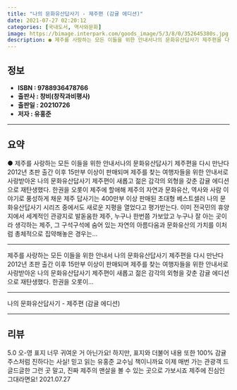 ```yaml
---
title: "나의 문화유산답사기 - 제주편 (감귤 에디션)"
date: 2021-07-27 02:20:12
categories: [국내도서, 역사와문화]
image: https://bimage.interpark.com/goods_image/5/3/8/0/352645380s.jpg
description: ● 제주를 사랑하는 모든 이들을 위한 안내서나의 문화유산답사기 제주편을 다시 만난다2012년 초판 출간 이후 15만부 이상이 판매되며 제주를 찾는 여행자들을 위한 안내서로 사랑받아온 나의 문화유산답사기 제주편이 새롭고 젊은 감각의 외형을 갖춘 감귤 에디션으로 재탄생했다. 한권을 오롯이
---
```


## **정보**

- **ISBN : 9788936478766**
- **출판사 : 창비(창작과비평사)**
- **출판일 : 20210726**
- **저자 : 유홍준**

------



## **요약**

●  제주를 사랑하는 모든 이들을 위한 안내서나의 문화유산답사기 제주편을 다시 만난다2012년 초판 출간 이후 15만부 이상이 판매되며 제주를 찾는 여행자들을 위한 안내서로 사랑받아온 나의 문화유산답사기 제주편이 새롭고 젊은 감각의 외형을 갖춘 감귤 에디션으로 재탄생했다. 한권을 오롯이 제주에 할애해 제주의 자연과 문화유산, 역사와 사람 이야기로 풍성하게 채운 제주 답사기는 400만부 이상 판매된 초대형 베스트셀러 나의 문화유산답사기 시리즈 중에서도 새로운 지평을 열었다고 평가받는다. 이미 전국민의 휴양지에서 세계적인 관광지로 발돋움한 제주, 누구나 한번쯤 가보았고 누구나 잘 아는 곳이라 생각하는 제주, 그 구석구석에 숨어 있는 자연의 아름다움과 문화유산의 가치를 이처럼 총체적으로 집약해놓은 경우는...

------

제주를 사랑하는 모든 이들을 위한 안내서
나의 문화유산답사기 제주편을 다시 만난다2012년 초판 출간 이후 15만부 이상이 판매되며 제주를 찾는 여행자들을 위한 안내서로 사랑받아온 나의 문화유산답사기 제주편이 새롭고 젊은 감각의 외형을 갖춘 감귤 에디션으로 재탄생했다. 한권을 오롯이... 

------


나의 문화유산답사기 - 제주편 (감귤 에디션) 

------


## **리뷰** 

5.0 오-영 표지 너무 귀여운 거 아닌가요! 하지만, 표지와 더불어 내용 또한 100% 감귤주스처럼 진하다는 사실! 믿고 읽는 유홍준 교수님 책이니까요 이제 매번 가는 관광객 드글드글한 그런 곳 말고, 진짜 제주의 맨살을 볼 수 있는 곳으로 가보시죠 제주에 진심인 그대라면요! 2021.07.27 <br/>